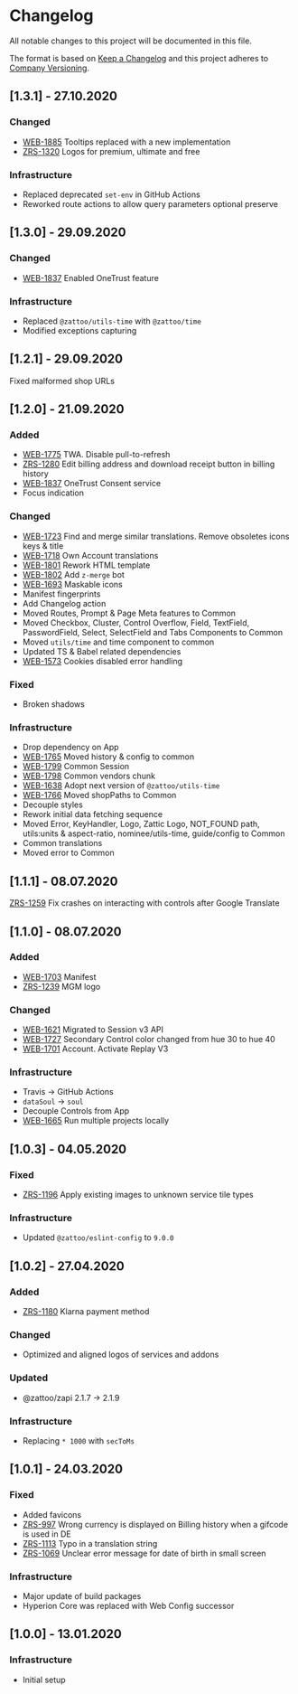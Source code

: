 # Changelog
All notable changes to this project will be documented in this file.

The format is based on [Keep a Changelog](http://keepachangelog.com/)
and this project adheres to [Company Versioning](https://zattoo2.atlassian.net/wiki/spaces/BBEN/pages/302612481/Concept+Versions+in+Jira+and+Version+names).

## [1.3.1] - 27.10.2020

### Changed
- [WEB-1885](https://zattoo2.atlassian.net/browse/WEB-1885) Tooltips replaced with a new implementation
- [ZRS-1320](https://zattoo2.atlassian.net/browse/ZRS-1320) Logos for premium, ultimate and free

### Infrastructure
- Replaced deprecated `set-env` in GitHub Actions
- Reworked route actions to allow query parameters optional preserve

## [1.3.0] - 29.09.2020

### Changed
- [WEB-1837](https://zattoo2.atlassian.net/browse/WEB-1837) Enabled OneTrust feature

### Infrastructure
- Replaced `@zattoo/utils-time` with `@zattoo/time`
- Modified exceptions capturing

## [1.2.1] - 29.09.2020

Fixed malformed shop URLs

## [1.2.0] - 21.09.2020

### Added
- [WEB-1775](https://zattoo2.atlassian.net/browse/WEB-1775) TWA. Disable pull-to-refresh
- [ZRS-1280](https://zattoo2.atlassian.net/browse/WEB-1280) Edit billing address and download receipt button in billing history
- [WEB-1837](https://zattoo2.atlassian.net/browse/WEB-1837) OneTrust Consent service
- Focus indication

### Changed
- [WEB-1723](https://zattoo2.atlassian.net/browse/WEB-1723) Find and merge similar translations. Remove obsoletes icons keys & title
- [WEB-1718](https://zattoo2.atlassian.net/browse/WEB-1718) Own Account translations
- [WEB-1801](https://zattoo2.atlassian.net/browse/WEB-1801) Rework HTML template
- [WEB-1802](https://zattoo2.atlassian.net/browse/WEB-1802) Add `z-merge` bot
- [WEB-1693](https://zattoo2.atlassian.net/browse/WEB-1693) Maskable icons
- Manifest fingerprints
- Add Changelog action
- Moved Routes, Prompt & Page Meta features to Common
- Moved Checkbox, Cluster, Control Overflow, Field, TextField, PasswordField, Select, SelectField and Tabs Components to Common
- Moved `utils/time` and time component to common
- Updated TS & Babel related dependencies
- [WEB-1573](https://zattoo2.atlassian.net/browse/WEB-1573) Cookies disabled error handling

### Fixed
- Broken shadows

### Infrastructure
- Drop dependency on App
- [WEB-1765](https://zattoo2.atlassian.net/browse/WEB-1765) Moved history & config to common
- [WEB-1799](https://zattoo2.atlassian.net/browse/WEB-1799) Common Session
- [WEB-1798](https://zattoo2.atlassian.net/browse/WEB-1798) Common vendors chunk
- [WEB-1638](https://zattoo2.atlassian.net/browse/WEB-1638) Adopt next version of `@zattoo/utils-time`
- [WEB-1766](https://zattoo2.atlassian.net/browse/WEB-1766) Moved shopPaths to Common
- Decouple styles
- Rework initial data fetching sequence
- Moved Error, KeyHandler, Logo, Zattic Logo, NOT_FOUND path, utils:units & aspect-ratio, nominee/utils-time, guide/config to Common
- Common translations
- Moved error to Common

## [1.1.1] - 08.07.2020

[ZRS-1259](https://zattoo2.atlassian.net/browse/ZRS-1259) Fix crashes on interacting with controls after Google Translate

## [1.1.0] - 08.07.2020

### Added
- [WEB-1703](https://zattoo2.atlassian.net/browse/WEB-1703) Manifest
- [ZRS-1239](https://zattoo2.atlassian.net/browse/ZRS-1239) MGM logo

### Changed
- [WEB-1621](https://zattoo2.atlassian.net/browse/WEB-1621) Migrated to Session v3 API
- [WEB-1727](https://zattoo2.atlassian.net/browse/WEB-1727) Secondary Control color changed from hue 30 to hue 40
- [WEB-1701](https://zattoo2.atlassian.net/browse/WEB-1701) Account. Activate Replay V3

### Infrastructure
- Travis → GitHub Actions
- `dataSoul` → `soul`
- Decouple Controls from App
- [WEB-1665](https://zattoo2.atlassian.net/browse/WEB-1665) Run multiple projects locally

## [1.0.3] - 04.05.2020

### Fixed
- [ZRS-1196](https://zattoo2.atlassian.net/browse/ZRS-1196) Apply existing images to unknown service tile types

### Infrastructure
- Updated `@zattoo/eslint-config` to `9.0.0`

## [1.0.2] - 27.04.2020

### Added
- [ZRS-1180](https://zattoo2.atlassian.net/browse/ZRS-1180) Klarna payment method

### Changed
- Optimized and aligned logos of services and addons

### Updated
- @zattoo/zapi 2.1.7 -> 2.1.9

### Infrastructure
- Replacing `* 1000` with `secToMs`

## [1.0.1] - 24.03.2020

### Fixed
- Added favicons
- [ZRS-997](https://zattoo2.atlassian.net/browse/ZRS-997) Wrong currency is displayed on Billing history when a gifcode is used in DE
- [ZRS-1113](https://zattoo2.atlassian.net/browse/ZRS-1113) Typo in a translation string
- [ZRS-1069](https://zattoo2.atlassian.net/browse/ZRS-1069) Unclear error message for date of birth in small screen

### Infrastructure
- Major update of build packages
- Hyperion Core was replaced with Web Config successor

## [1.0.0] - 13.01.2020

### Infrastructure
- Initial setup
